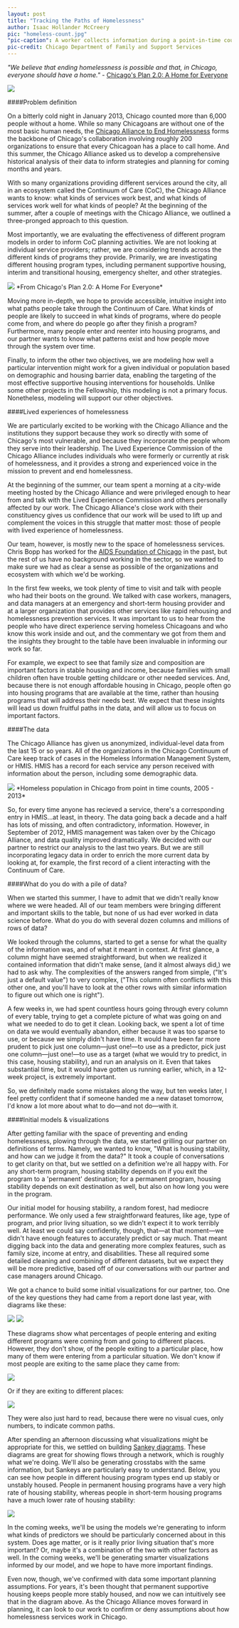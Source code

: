 ```yaml
---
layout: post
title: "Tracking the Paths of Homelessness"
author: Isaac Hollander McCreery
pic: "homeless-count.jpg"
"pic-caption": A worker collects information during a point-in-time count. From the 2013 Plan 2.0 Progress Report.
pic-credit: Chicago Department of Family and Support Services
---
```


*"We believe that ending homelessness is possible and that, in Chicago, everyone should have a home."* - [Chicago's Plan 2.0: A Home for Everyone](http://www.cityofchicago.org/city/en/depts/fss/supp_info/plan_to_homelessness.html)

<img src="/img/posts/healthleads-team.png">

####Problem definition

On a bitterly cold night in January 2013, Chicago counted more than 6,000 people without a home. While so many Chicagoans are without one of the most basic human needs, the [Chicago Alliance to End Homelessness](http://www.allchicago.org/division/chicago-alliance) forms the backbone of Chicago's collaboration involving roughly 200 organizations to ensure that every Chicagoan has a place to call home.  And this summer, the Chicago Alliance asked us to develop a comprehensive historical analysis of their data to inform strategies and planning for coming months and years.

With so many organizations providing different services around the city, all in an ecosystem called the Continuum of Care (CoC), the Chicago Alliance wants to know: what kinds of services work best, and what kinds of services work well for what kinds of people?  At the beginning of the summer, after a couple of meetings with the Chicago Alliance, we outlined a three-pronged approach to this question.

Most importantly, we are evaluating the effectiveness of different program models in order to inform CoC planning activities.  We are not looking at individual service providers; rather, we are considering trends across the different kinds of programs they provide.  Primarily, we are investigating different housing program types, including permanent supportive housing, interim and transitional housing, emergency shelter, and other strategies.

<img src="/img/posts/homeless-inventory.png">
*From Chicago's Plan 2.0: A Home For Everyone*

Moving more in-depth, we hope to provide accessible, intuitive insight into what paths people take through the Continuum of Care.  What kinds of people are likely to succeed in what kinds of programs, where do people come from, and where do people go after they finish a program?  Furthermore, many people enter and reenter into housing programs, and our partner wants to know what patterns exist and how people move through the system over time.

Finally, to inform the other two objectives, we are modeling how well a particular intervention might work for a given individual or population based on demographic and housing barrier data, enabling the targeting of the most effective supportive housing interventions for households.  Unlike some other projects in the Fellowship, this modeling is not a primary focus. Nonetheless, modeling will support our other objectives.

####Lived experiences of homelessness

We are particularly excited to be working with the Chicago Alliance and the institutions they support because they work so directly with some of Chicago's most vulnerable, and because they incorporate the people whom they serve into their leadership.  The Lived Experience Commission of the Chicago Alliance includes individuals who were formerly or currently at risk of homelessness, and it provides a strong and experienced voice in the mission to prevent and end homelessness.  

At the beginning of the summer, our team spent a morning at a city-wide meeting hosted by the Chicago Alliance and were privileged enough to hear from and talk with the Lived Experience Commission and others personally affected by our work.  The Chicago Alliance's close work with their constituency gives us confidence that our work will be used to lift up and complement the voices in this struggle that matter most: those of people with lived experience of homelessness.

Our team, however, is mostly new to the space of homelessness services.  Chris Bopp has worked for the [AIDS Foundation of Chicago](http://www.aidschicago.org/) in the past, but the rest of us have no background working in the sector, so we wanted to make sure we had as clear a sense as possible of the organizations and ecosystem with which we'd be working.  

In the first few weeks, we took plenty of time to visit and talk with people who had their boots on the ground.  We talked with case workers, managers, and data managers at an emergency and short-term housing provider and at a larger organization that provides other services like rapid rehousing and homelessness prevention services.  It was important to us to hear from the people who have direct experience serving homeless Chicagoans and who know this work inside and out, and the commentary we got from them and the insights they brought to the table have been invaluable in informing our work so far.

For example, we expect to see that family size and composition are important factors in stable housing and income, because families with small children often have trouble getting childcare or other needed services.  And, because there is not enough affordable housing in Chicago, people often go into housing programs that are available at the time, rather than housing programs that will address their needs best.  We expect that these insights will lead us down fruitful paths in the data, and will allow us to focus on important factors.

####The data

The Chicago Alliance has given us anonymized, individual-level data from the last 15 or so years.  All of the organizations in the Chicago Continuum of Care keep track of cases in the Homeless Information Management System, or HMIS.  HMIS has a record for each service any person received with information about the person, including some demographic data.

<img src="/img/posts/homeless-chart.png">
*Homeless population in Chicago from point in time counts, 2005 - 2013*

So, for every time anyone has recieved a service, there's a corresponding entry in HMIS...at least, in theory.  The data going back a decade and a half has lots of missing, and often contradictory, information.  However, in September of 2012, HMIS management was taken over by the Chicago Alliance, and data quality improved dramatically.  We decided with our partner to restrict our analysis to the last two years.  But we are still incorporating legacy data in order to enrich the more current data by looking at, for example, the first record of a client interacting with the Continuum of Care.

####What do you do with a pile of data?

When we started this summer, I have to admit that we didn't really know where we were headed.  All of our team members were bringing different and important skills to the table, but none of us had ever worked in data science before.  What do you do with several dozen columns and millions of rows of data?

We looked through the columns, started to get a sense for what the quality of the information was, and of what it meant in context.  At first glance, a column might have seemed straightforward, but when we realized it contained information that didn't make sense, (and it almost always did,) we had to ask why.  The complexities of the answers ranged from simple, ("It's just a default value") to very complex, ("This column often conflicts with this other one, and you'll have to look at the other rows with similar information to figure out which one is right").

A few weeks in, we had spent countless hours going through every column of every table, trying to get a complete picture of what was going on and what we needed to do to get it clean.  Looking back, we spent a lot of time on data we would eventually abandon, either because it was too sparse to use, or because we simply didn't have time.  It would have been far more prudent to pick just one column—just one!—to use as a predictor, pick just one column—just one!—to use as a target (what we would try to predict, in this case, housing stability), and run an analysis on it.  Even that takes substantial time, but it would have gotten us running earlier, which, in a 12-week project, is extremely important.

So, we definitely made some mistakes along the way, but ten weeks later, I feel pretty confident that if someone handed me a new dataset tomorrow, I'd know a lot more about what to do—and not do—with it.

####Initial models & visualizations

After getting familiar with the space of preventing and ending homelessness, plowing through the data, we started grilling our partner on definitions of terms.  Namely, we wanted to know, "What is housing stability, and how can we judge it from the data?"  It took a couple of conversations to get clarity on that, but we settled on a definition we're all happy with.  For any short-term program, housing stability depends on if you exit the program to a 'permanent' destination; for a permanent program, housing stability depends on exit destination as well, but also on how long you were in the program.

Our initial model for housing stability, a random forest, had mediocre performance.  We only used a few straightforward features, like age, type of program, and prior living situation, so we didn't expect it to work terribly well.  At least we could say confidently, though, that—at that moment—we didn't have enough features to accurately predict or say much.  That meant digging back into the data and generating more complex features, such as family size, income at entry, and disabilities.  These all required some detailed cleaning and combining of different datasets, but we expect they will be more predictive, based off of our conversations with our partner and case managers around Chicago.

We got a chance to build some initial visualizations for our partner, too.  One of the key questions they had came from a report done last year, with diagrams like these:

<img src="/img/posts/homeless-report1.png">
<img src="/img/posts/homeless-report2.png">

These diagrams show what percentages of people entering and exiting different programs were coming from and going to different places.  However, they don't show, of the people exiting to a particular place, how many of them were entering from a particular situation.  We don't know if most people are exiting to the same place they came from:

<img src="/img/posts/homeless-stay.png">

Or if they are exiting to different places:

<img src="/img/posts/homeless-cross.png">

They were also just hard to read, because there were no visual cues, only numbers, to indicate common paths.

After spending an afternoon discussing what visualizations might be appropriate for this, we settled on building [Sankey diagrams](http://en.wikipedia.org/wiki/Sankey_diagram).  These diagrams are great for showing flows through a network, which is roughly what we're doing.  We'll also be generating crosstabs with the same information, but Sankeys are particularly easy to understand.  Below, you can see how people in different housing program types end up stably or unstably housed.  People in permanent housing programs have a very high rate of housing stability, whereas people in short-term housing programs have a much lower rate of housing stability:

<img src="/img/posts/homeless-sankey.png">

In the coming weeks, we'll be using the models we're generating to inform what kinds of predictors we should be particularly concerned about in this system.  Does age matter, or is it really prior living situation that's more important?  Or, maybe it's a combination of the two with other factors as well.  In the coming weeks, we'll be generating smarter visualizations informed by our model, and we hope to have more important findings.

Even now, though, we've confirmed with data some important planning assumptions.  For years, it's been thought that permanent supportive housing keeps people more stably housed, and now we can intuitively see that in the diagram above.  As the Chicago Alliance moves forward in planning, it can look to our work to confirm or deny assumptions about how homelessness services work in Chicago.
